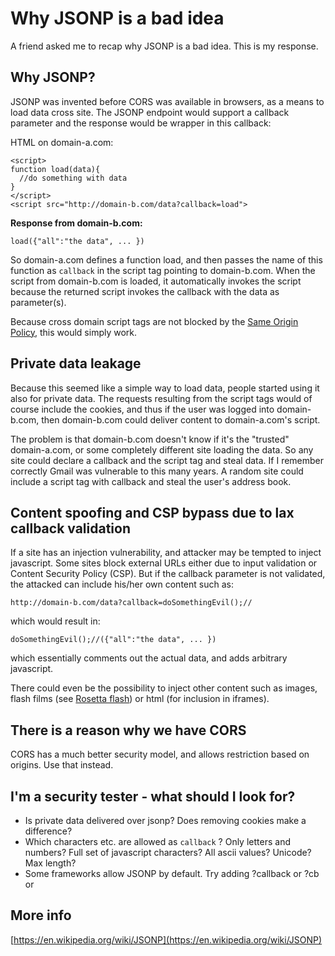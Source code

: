 # Why JSONP is a bad idea

A friend asked me to recap why JSONP is a bad idea. This is my response.

## Why JSONP?

JSONP was invented before CORS was available in browsers, as a means to load data cross site. The JSONP endpoint would
support a callback parameter and the response would be wrapper in this callback:

HTML on domain-a.com:

````
<script>
function load(data){
  //do something with data
}
</script>
<script src="http://domain-b.com/data?callback=load">
````

**Response from domain-b.com:**

````
load({"all":"the data", ... })
````

So domain-a.com defines a function load, and then passes the name of this function as `callback` in the script tag 
pointing to domain-b.com. When the script from domain-b.com is loaded, it automatically invokes the script because 
the returned script invokes the callback with the data as parameter(s).

Because cross domain script tags are not blocked by the [Same Origin Policy](https://en.wikipedia.org/wiki/Same-origin_policy), this would simply work.

## Private data leakage
Because this seemed like a simple way to load data, people started using it also for private data. The requests resulting from the script tags would of course include the cookies, and thus if the user was logged into domain-b.com, then domain-b.com could deliver content to domain-a.com's script.

The problem is that domain-b.com doesn't know if it's the "trusted" domain-a.com, or some completely different site loading the data. So any site could declare a callback and the script tag and steal data. If I remember correctly Gmail was vulnerable to this many years. A random site could include a script tag with callback and steal the user's address book.

## Content spoofing and CSP bypass due to lax callback validation
If a site has an injection vulnerability, and attacker may be tempted to inject javascript. Some sites block external URLs either due to input validation or Content Security Policy (CSP). But if the callback parameter is not validated, the attacked can include his/her own content such as:
````
http://domain-b.com/data?callback=doSomethingEvil();//
````
which would result in:
````
doSomethingEvil();//({"all":"the data", ... })
````
which essentially comments out the actual data, and adds arbitrary javascript.

There could even be the possibility to inject other content such as images, flash films (see [Rosetta flash](https://miki.it/blog/2014/7/8/abusing-jsonp-with-rosetta-flash/)) or html (for inclusion in iframes).

## There is a reason why we have CORS
CORS has a much better security model, and allows restriction based on origins. Use that instead.

## I'm a security tester - what should I look for?

* Is private data delivered over jsonp? Does removing cookies make a difference?
* Which characters etc. are allowed as `callback` ? Only letters and numbers? Full set of javascript characters? All ascii values? Unicode? Max length?
* Some frameworks allow JSONP by default. Try adding ?callback or ?cb or

## More info
[https://en.wikipedia.org/wiki/JSONP](https://en.wikipedia.org/wiki/JSONP)

